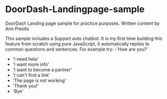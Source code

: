 # DoorDash-Landingpage-sample
DoorDash Landing page sample for practice purposes. Written content by Ann Preidis

This sample includes a Support auto chatbot. It is my first time building this feature from scratch using pure JavaScript, it automatically replies to common questions and sentences. For example try:
-'How are you?'
- 'I need help'
- 'I want more info'
- 'I want to become a partner'
- 'I can't find a link'
- 'The page is not working'
- 'Thank you!'
- 'Bye'
